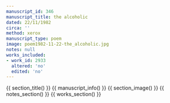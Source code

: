 ```yaml
---
manuscript_id: 346
manuscript_title: the alcoholic
dated: 22/11/1982
circa: ''
method: xerox
manuscript_type: poem
image: poem1982-11-22-the_alcoholic.jpg
notes: null
works_included:
- work_id: 2933
  altered: 'no'
  edited: 'no'
---
```


{{ section_title() }}
{{ manuscript_info() }}
{{ section_image() }}
{{ notes_section() }}
{{ works_section() }}
